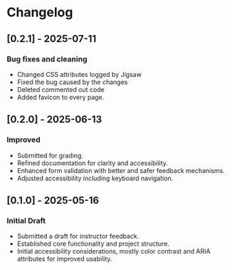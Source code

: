 # Changelog

## [0.2.1] - 2025-07-11
### Bug fixes and cleaning
- Changed CSS attributes logged by Jigsaw
- Fixed the bug caused by the changes
- Deleted commented out code
- Added favicon to every page.

## [0.2.0] - 2025-06-13
### Improved
- Submitted for grading.
- Refined documentation for clarity and accessibility.
- Enhanced form validation with better and safer feedback mechanisms.
- Adjusted accessibility including keyboard navigation.

## [0.1.0] - 2025-05-16
### Initial Draft
- Submitted a draft for instructor feedback.
- Established core functionality and project structure.
- Initial accessibility considerations, mostly color contrast and ARIA attributes for improved usability.
